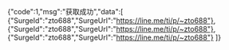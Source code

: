 {"code":1,"msg":"获取成功","data":[
{"SurgeId":"zto688","SurgeUrl":"https://line.me/ti/p/~zto688"},
{"SurgeId":"zto688","SurgeUrl":"https://line.me/ti/p/~zto688"},
{"SurgeId":"zto688","SurgeUrl":"https://line.me/ti/p/~zto688"}
]}
